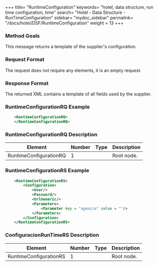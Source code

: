 +++
title= "RuntimeConfiguration"
keywords= "hotel, data structure, run time configuration, time"
search= "Hotel - Data Structure - RunTimeConfiguration"
sidebar= "mydoc_sidebar"
permalink= "/docs/hotel/DSF/RuntimeConfiguration"
weight = 13
+++



### Method Goals


This message returns a template of the supplier's configuration.



### Request Format


The request does not require any elements, it is an empty request.



### Response Format


The returned XML contains a template of all fields used by the supplier.



### RuntimeConfigurationRQ Example


~~~xml
    <RuntimeConfigurationRQ>
    </RuntimeConfigurationRQ>
~~~


### RuntimeConfigurationRQ Description



| **Element**			| **Number**	| **Type**	| **Description**	|
| ----------------------------- | ------------- | ------------- | --------------------- |
| RuntimeConfigurationRQ	| 1          	|		| Root node.		|
                 



### RuntimeConfigurationRS Example


~~~xml
    <RuntimeConfigurationRS>
        <Configuration>
            <User/>
            <Password/>
            <UrlGeneric/>
            <Parameters>
                <Parameter key = "agencia" value = ""/>
            </Parameters>
        </Configuration>
    </RuntimeConfigurationRS>
~~~


### ConfiguracionRunTimeRS Description


 
| **Element**			| **Number**	| **Type**	| **Description**			|
| ----------------------------- | ------------- | ------------- | ------------------------------------- |
| RuntimeConfigurationRS	| 1          	|		| Root node.				|
 
